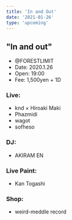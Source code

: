 ```yaml
---
title: 'In and Out'
date: '2021-01-26'
type: 'upcoming'
---
```


## "In and out"
* @FORESTLIMIT
* Date: 2020.1.26
* Open: 19:00
* Fee: 1,500yen + 1D

### Live: 
* knd × Hiroaki Maki
* Phazmidi
* wagot
* sofheso

### DJ:
* AKIRAM EN

### Live Paint: 
* Kan Togashi

### Shop: 
* weird-meddle record
